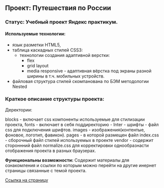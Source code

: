## Проект: Путешествия по России
### Статус: Учебный проект Яндекс практикум.

#### Используемые технологии:
- язык разметки HTML5,
- таблица каскадных стилей CSS3:
   - технологии создания адаптивной верстки:
      - flex
      - grid layout
      - media responsive - адаптивная вёрстка под экраны разной ширины
        в т.ч. мобильных устройств.
- файловая структура стилей скомпанована по БЭМ методологии Nested

### Краткое описание структуры проекта:
Деректории:

blocks - включает css компоненты используемые для стилизации проекта,
fonts - включает в себя поддиректорию - Inter - шрифты - файл css для подключения шрифтов.
images - изображения(контентые, фоновое, логотип, фавикон).
pages - в которой размещен файл index.css - сборочный файл стилей используемых в проекте
vendor - содержит стороннний файл normalize.css для корректировки однообразнасти отображения проекта в разных браузерах.

__Функциональны возможности:__
Содержит материалы для ознакомления и ссылки по которым можно перейти на другие инернет страницы связанные с темой проекта.

[Ссылка на страницу](https://sergeynerusin.github.io/russian-travel/index.html "Путешествия по России")
